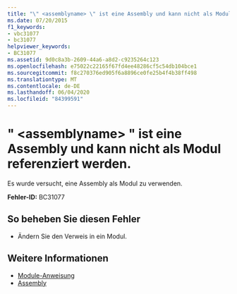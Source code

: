 ```yaml
---
title: "\" <assemblyname> \" ist eine Assembly und kann nicht als Modul referenziert werden."
ms.date: 07/20/2015
f1_keywords:
- vbc31077
- bc31077
helpviewer_keywords:
- BC31077
ms.assetid: 9d0c8a3b-2609-44a6-a8d2-c9235264c123
ms.openlocfilehash: e75022c22165f67fd4ee48286cf5c54db104bce1
ms.sourcegitcommit: f8c270376ed905f6a8896ce0fe25b4f4b38ff498
ms.translationtype: MT
ms.contentlocale: de-DE
ms.lasthandoff: 06/04/2020
ms.locfileid: "84399591"
---
```

# <a name="assemblyname-is-an-assembly-and-cannot-be-referenced-as-a-module"></a>" \<assemblyname> " ist eine Assembly und kann nicht als Modul referenziert werden.
Es wurde versucht, eine Assembly als Modul zu verwenden.  
  
 **Fehler-ID:** BC31077  
  
## <a name="to-correct-this-error"></a>So beheben Sie diesen Fehler  
  
- Ändern Sie den Verweis in ein Modul.  
  
## <a name="see-also"></a>Weitere Informationen

- [Module-Anweisung](../language-reference/statements/module-statement.md)
- [Assembly](../language-reference/modifiers/assembly.md)
